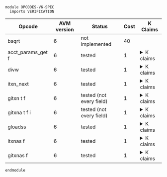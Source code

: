 ```k
module OPCODES-V6-SPEC
  imports VERIFICATION
```

<table>

<thead>
<tr><th> Opcode </th><th> AVM version </th><th> Status </th><th> Cost </th><th> K Claims </th></tr>
</thead>

<tbody>

<!----------------------------------------------------------------------------->

<tr><td> bsqrt </td><td> 6 </td><td> not implemented </td><td> 40   </td>
<td></td>

<!----------------------------------------------------------------------------->

<tr><td> acct_params_get f </td><td> 6 </td><td> tested </td><td> 1 </td>
<td><details>
<summary>K claims</summary>

```k
  claim <k> acct_params_get AcctBalance => . </k>
        <currentTx> TX_ID </currentTx>
        <transactions>
          <transaction>
            <txID> TX_ID </txID>
            <sender> b"1" </sender>
            <typeEnum> @ appl </typeEnum>
            ...
          </transaction>
        </transactions>
        <stack> b"1" : XS => 1 : BAL : XS </stack>
        <stacksize> S => S +Int 1 </stacksize>
        <accountsMap>
          <account>
            <address> b"1" </address>
            <balance> BAL </balance>
            ...
          </account>
        </accountsMap>
    requires S >=Int 1 andBool S <Int 1000 andBool BAL >Int 0

  claim <k> acct_params_get AcctMinBalance => . </k>
        <currentTx> TX_ID </currentTx>
        <transactions>
          <transaction>
            <txID> TX_ID </txID>
            <sender> b"1" </sender>
            <typeEnum> @ appl </typeEnum>
            ...
          </transaction>
        </transactions>
        <stack> b"1" : XS => 0 : MIN_BAL : XS </stack>
        <stacksize> S => S +Int 1 </stacksize>
        <accountsMap>
          <account>
            <address> b"1" </address>
            <balance> 0 </balance>
            <minBalance> MIN_BAL </minBalance>
            ...
          </account>
        </accountsMap>
    requires S >=Int 1 andBool S <Int 1000

  claim <k> acct_params_get AcctAuthAddr => . </k>
        <currentTx> TX_ID </currentTx>
        <transactions>
          <transaction>
            <txID> TX_ID </txID>
            <sender> b"1" </sender>
            <typeEnum> @ appl </typeEnum>
            ...
          </transaction>
        </transactions>
        <stack> b"1" : XS => 1 : AUTH_ADDR : XS </stack>
        <stacksize> S => S +Int 1 </stacksize>
        <accountsMap>
          <account>
            <address> b"1" </address>
            <balance> BAL </balance>
            <key> AUTH_ADDR </key>
            ...
          </account>
        </accountsMap>
    requires S >=Int 1 andBool S <Int 1000 andBool BAL >Int 0
```
</details>
</td></tr>

<!----------------------------------------------------------------------------->

<tr><td> divw </td><td> 6 </td><td> tested </td><td> 1 </td>
<td><details>
<summary>K claims</summary>

```k
  // ((12345 + (3 << 64)) / 54321) = 1018763134351883
  claim <k> divw => . </k>
        <stack> 54321 : 12345 : 3 : XS => 1018763134351883 : XS </stack>
        <stacksize> S => S -Int 2 </stacksize>

  claim <k> divw => #panic(DIV_BY_ZERO) </k>
        <stack> 0 : _:Int : _:Int : _ </stack>

  // (5 << 64) / 2 > MAX_UINT
  claim <k> divw => #panic(INT_OVERFLOW) </k>
        <stack> 2 : 0 : 5 : _ </stack>

  claim <k> divw => #panic(ILL_TYPED_STACK) </k>
        <stack> C : B : A : _ </stack>
    requires (isBytes(A) orBool isBytes(B) orBool isBytes(C))
     andBool C =/=K 0
```
</details>
</td></tr>

<!----------------------------------------------------------------------------->

<tr><td> itxn_next </td><td> 6 </td><td> tested </td><td> 1 </td>
<td><details>
<summary>K claims</summary>

```k
claim <k> itxn_next => . </k>
      <currentTx> TX_ID </currentTx>
      <transactions>
        <transaction>
          <txID> TX_ID </txID>
          <firstValid> 100 </firstValid>
          <lastValid> 300 </lastValid>
          <typeEnum> @ appl </typeEnum>
          ...
        </transaction>
      </transactions>
      <currentApplicationAddress> b"application1" </currentApplicationAddress>
      <innerTransactions>
        ListItem(_)
        (.List =>
          ListItem(
            <transaction>
              <txID> "" </txID>
              <txHeader>
                 <fee> 0 </fee>
                 <sender> b"application1" </sender>
                 <firstValid> 100 </firstValid>
                 <lastValid> 300 </lastValid>
                 <genesisHash> .Bytes </genesisHash>
                 <txType> "unknown" </txType>
                 <typeEnum> 0 </typeEnum>
                 <groupID> "3" </groupID>
                 <groupIdx> 1 </groupIdx>
                 <genesisID> .Bytes </genesisID>
                 <lease> .Bytes </lease>
                 <note> .Bytes </note>
                 <rekeyTo> ?_ </rekeyTo>
              </txHeader>
              <txnTypeSpecificFields>
                .Bag
              </txnTypeSpecificFields>
              <applyData>
                <txScratch>       .Map  </txScratch>
                <txConfigAsset>   0     </txConfigAsset>
                <txApplicationID> 0     </txApplicationID>
                <log>
                  <logData> .TValueList </logData>
                  <logSize> 0:TValue    </logSize>
                </log>
              </applyData>
              <txnExecutionContext> .K </txnExecutionContext>
              <resume> false </resume>
            </transaction>))
      </innerTransactions>
      <nextGroupID> 3 </nextGroupID>
```
</details>
</td></tr>

<!----------------------------------------------------------------------------->

<tr><td> gitxn t f </td><td> 6 </td><td> tested (not every field) </td><td> 1 </td>
<td><details>
<summary>K claims</summary>

```k
  claim <k> gitxn 1 Sender => . </k>
        <stack> XS => SENDER:Bytes : XS </stack>
        <stacksize> S => S +Int 1 </stacksize>
        <lastTxnGroupID> "2" </lastTxnGroupID>
        <transactions>
          <transaction>
            <txID> "3" </txID>
            <groupID> "2" </groupID>
            <groupIdx> 1 </groupIdx>
            <sender> SENDER:Bytes </sender>
            <typeEnum> @ appl </typeEnum>
            ...
          </transaction>
        </transactions>
    requires S <Int 1000
```
</details>
</td></tr>

<!----------------------------------------------------------------------------->

<tr><td> gitxna t f i </td><td> 6 </td><td> tested (not every field) </td><td> 1 </td>
<td><details>
<summary>K claims</summary>

```k
  claim <k> gitxna 1 ApplicationArgs 2 => . </k>
        <stack> XS => 123 : XS </stack>
        <stacksize> S => S +Int 1 </stacksize>
        <lastTxnGroupID> "2" </lastTxnGroupID>
        <transactions>
          <transaction>
            <txID> "3" </txID>
            <groupID> "2" </groupID>
            <groupIdx> 1 </groupIdx>
            <applicationArgs> 1 2 123 4 </applicationArgs>
            <typeEnum> @ appl </typeEnum>
            ...
          </transaction>
        </transactions>
    requires S <Int 1000
```
</details>
</td></tr>

<!----------------------------------------------------------------------------->

<tr><td> gloadss </td><td> 6 </td><td> tested </td><td> 1 </td>
<td><details>
<summary>K claims</summary>

```k
  claim <k> gloadss => . </k>
        <stack> 3 : 0 : XS => 123 : XS </stack>
        <stacksize> S => S -Int 1 </stacksize>
        <currentTx> "2" </currentTx>
        <transactions>
          <transaction>
            <txID> "1" </txID>
            <groupID> "0" </groupID>
            <groupIdx> 0 </groupIdx>
            <typeEnum> @ appl </typeEnum>
            <txScratch> 3 |-> 123 </txScratch>
            ...
          </transaction>
          <transaction>
            <txID> "2" </txID>
            <groupID> "0" </groupID>
            <groupIdx> 1 </groupIdx>
            <typeEnum> @ appl </typeEnum>
            ...
          </transaction>
        </transactions>
        <groupSize> 2 </groupSize>
        <txnIndexMapGroup>
          <txnIndexMapGroupKey> "0" </txnIndexMapGroupKey>
          <txnIndexMapGroupValues> (0 |-> "1") (1 |-> "2") </txnIndexMapGroupValues>
        </txnIndexMapGroup>
    requires S <Int 1000
```
</details>
</td></tr>

<!----------------------------------------------------------------------------->

<tr><td> itxnas f </td><td> 6 </td><td> tested </td><td> 1 </td>
<td><details>
<summary>K claims</summary>

```k
  claim <k> itxnas ApplicationArgs => . </k>
        <stack> 1 : XS => 123 : XS </stack>
        <stacksize> S </stacksize>
        <lastTxnGroupID> "2" </lastTxnGroupID>
        <transactions>
          <transaction>
            <txID> "3" </txID>
            <groupID> "2" </groupID>
            <groupIdx> 0 </groupIdx>
            <applicationArgs> 1 123 4 </applicationArgs>
            <typeEnum> @ appl </typeEnum>
            ...
          </transaction>
        </transactions>
    requires S <Int 1000
```
</details>
</td></tr>

<!----------------------------------------------------------------------------->

<tr><td> gitxnas f </td><td> 6 </td><td> tested </td><td> 1 </td>
<td><details>
<summary>K claims</summary>

```k
  claim <k> gitxnas 1 ApplicationArgs => . </k>
        <stack> 2 : XS => 123 : XS </stack>
        <stacksize> S  </stacksize>
        <lastTxnGroupID> "2" </lastTxnGroupID>
        <transactions>
          <transaction>
            <txID> "3" </txID>
            <groupID> "2" </groupID>
            <groupIdx> 1 </groupIdx>
            <applicationArgs> 1 2 123 4 </applicationArgs>
            <typeEnum> @ appl </typeEnum>
            ...
          </transaction>
        </transactions>
    requires S <Int 1000
```
</details>
</td></tr>

<!----------------------------------------------------------------------------->

</tbody>
</table>

```k
endmodule
```
